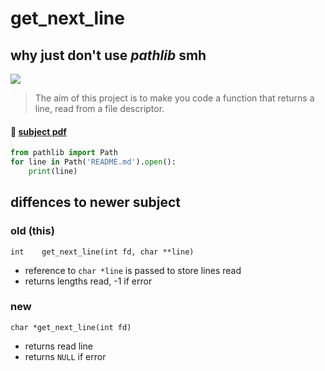 # get_next_line

## why just don't use _pathlib_ smh

![](https://badge42.herokuapp.com/api/project/youkim/get_next_line)

>  The aim of this project is to make you code a function that returns a line,
read from a file descriptor.

#### 📄 [subject pdf](https://cdn.intra.42.fr/pdf/pdf/35908/en.subject.pdf)

```python
from pathlib import Path
for line in Path('README.md').open():
    print(line)
```

## diffences to newer subject

### old (this)

`int	get_next_line(int fd, char **line)`

- reference to `char *line` is passed to store lines read
- returns lengths read, -1 if error

### new

`char *get_next_line(int fd)`

- returns read line
- returns `NULL` if error
